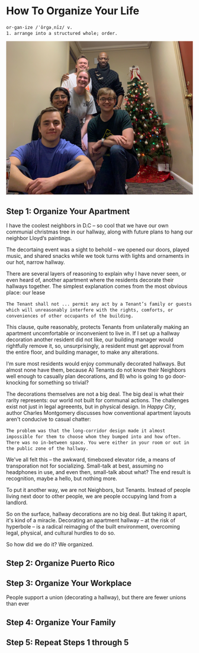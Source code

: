 # How To Organize Your Life

    or·gan·ize /ˈôrɡəˌnīz/ v.
    1. arrange into a structured whole; order.

![Neighbors posing with our hallway christmas tree](IMG_0776.jpeg)

## Step 1: Organize Your Apartment

I have the coolest neighbors in D.C – so cool that we have our own communial christmas tree in our hallway, along with future plans to hang our neighbor Lloyd‘s paintings.

The decortaing event was a sight to behold – we opened our doors, played music, and shared snacks while we took turns with lights and ornaments in our hot, narrow hallway.

There are several layers of reasoning to explain why I have never seen, or even heard of, another apartment where the residents decorate their hallways together. The simplest explanation comes from the most obvious place: our lease

    The Tenant shall not ... permit any act by a Tenant’s family or guests which will unreasonably interfere with the rights, comforts, or conveniences of other occupants of the building.

This clause, quite reasonably, protects Tenants from unilaterally making an apartment uncomfortable or inconvenient to live in. If I set up a hallway decoration another resident did not like, our building manager would rightfully remove it, so, unsurprisingly, a resident must get approval from the entire floor, and building manager, to make any alterations.

I‘m sure most residents would enjoy communally decorated hallways. But almost none have them, because A) Tenants do not know their Neighbors well enough to casually plan decorations, and B) who is going to go door-knocking for something so trivial?

The decorations themselves are not a big deal. The big deal is what their rarity represents: our world not built for communal actions. The challenges exist not just in legal agreeents, but in physical design. In _Happy City_, author Charles Montgomery discusses how conventional apartment layouts aren't conducive to casual chatter:

    The problem was that the long-corridor design made it almost impossible for them to choose whom they bumped into and how often. There was no in-between space. You were either in your room or out in the public zone of the hallway.

We've all felt this – the awkward, timeboxed elevator ride, a means of transporation not for socializing. Small-talk at best, assuming no headphones in use, and even then, small-talk about what? The end result is recognition, maybe a hello, but nothing more.

To put it another way, we are not Neighbors, but Tenants. Instead of people living next door to other people, we are people occupying land from a landlord.

So on the surface, hallway decorations are no big deal. But taking it apart, it's kind of a miracle. Decorating an apartment hallway – at the risk of hyperbole – is a radical reimaging of the built environment, overcoming legal, physical, and cultural hurdles to do so.

So how did we do it? We organized.

## Step 2: Organize Puerto Rico

## Step 3: Organize Your Workplace

People support a union (decorating a hallway), but there are fewer unions than ever

## Step 4: Organize Your Family

## Step 5: Repeat Steps 1 through 5
